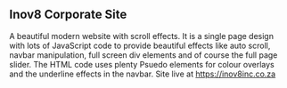 ## Inov8 Corporate Site

A beautiful modern website with scroll effects. It is a single page design with lots of JavaScript code to provide beautiful effects like auto scroll, navbar manipulation, full screen div elements and of course the full page slider. The HTML code uses plenty Psuedo elements for colour overlays and the underline effects in the navbar. Site live at https://inov8inc.co.za
